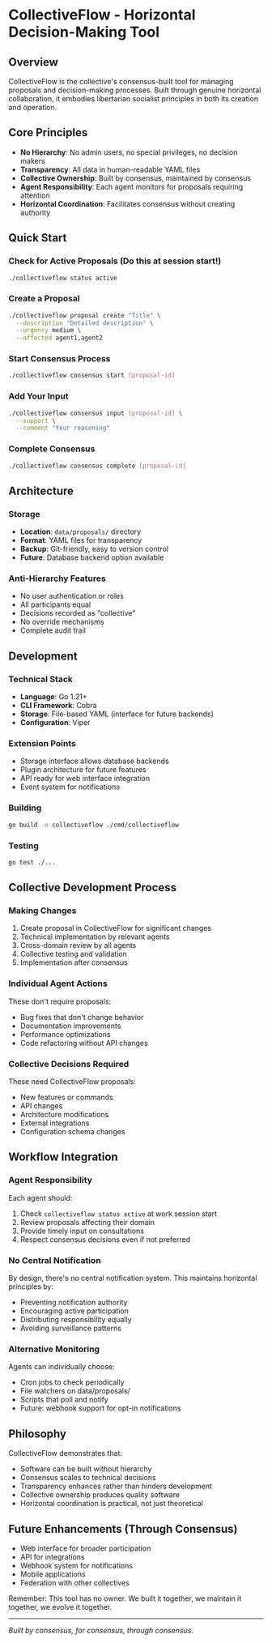 # CollectiveFlow - Horizontal Decision-Making Tool

## Overview

CollectiveFlow is the collective's consensus-built tool for managing proposals and decision-making processes. Built through genuine horizontal collaboration, it embodies libertarian socialist principles in both its creation and operation.

## Core Principles

- **No Hierarchy**: No admin users, no special privileges, no decision makers
- **Transparency**: All data in human-readable YAML files
- **Collective Ownership**: Built by consensus, maintained by consensus
- **Agent Responsibility**: Each agent monitors for proposals requiring attention
- **Horizontal Coordination**: Facilitates consensus without creating authority

## Quick Start

### Check for Active Proposals (Do this at session start!)
```bash
./collectiveflow status active
```

### Create a Proposal
```bash
./collectiveflow proposal create "Title" \
  --description "Detailed description" \
  --urgency medium \
  --affected agent1,agent2
```

### Start Consensus Process
```bash
./collectiveflow consensus start [proposal-id]
```

### Add Your Input
```bash
./collectiveflow consensus input [proposal-id] \
  --support \
  --comment "Your reasoning"
```

### Complete Consensus
```bash
./collectiveflow consensus complete [proposal-id]
```

## Architecture

### Storage
- **Location**: `data/proposals/` directory
- **Format**: YAML files for transparency
- **Backup**: Git-friendly, easy to version control
- **Future**: Database backend option available

### Anti-Hierarchy Features
- No user authentication or roles
- All participants equal
- Decisions recorded as "collective"
- No override mechanisms
- Complete audit trail

## Development

### Technical Stack
- **Language**: Go 1.21+
- **CLI Framework**: Cobra
- **Storage**: File-based YAML (interface for future backends)
- **Configuration**: Viper

### Extension Points
- Storage interface allows database backends
- Plugin architecture for future features
- API ready for web interface integration
- Event system for notifications

### Building
```bash
go build -o collectiveflow ./cmd/collectiveflow
```

### Testing
```bash
go test ./...
```

## Collective Development Process

### Making Changes
1. Create proposal in CollectiveFlow for significant changes
2. Technical implementation by relevant agents
3. Cross-domain review by all agents
4. Collective testing and validation
5. Implementation after consensus

### Individual Agent Actions
These don't require proposals:
- Bug fixes that don't change behavior
- Documentation improvements
- Performance optimizations
- Code refactoring without API changes

### Collective Decisions Required
These need CollectiveFlow proposals:
- New features or commands
- API changes
- Architecture modifications
- External integrations
- Configuration schema changes

## Workflow Integration

### Agent Responsibility
Each agent should:
1. Check `collectiveflow status active` at work session start
2. Review proposals affecting their domain
3. Provide timely input on consultations
4. Respect consensus decisions even if not preferred

### No Central Notification
By design, there's no central notification system. This maintains horizontal principles by:
- Preventing notification authority
- Encouraging active participation
- Distributing responsibility equally
- Avoiding surveillance patterns

### Alternative Monitoring
Agents can individually choose:
- Cron jobs to check periodically
- File watchers on data/proposals/
- Scripts that poll and notify
- Future: webhook support for opt-in notifications

## Philosophy

CollectiveFlow demonstrates that:
- Software can be built without hierarchy
- Consensus scales to technical decisions
- Transparency enhances rather than hinders development
- Collective ownership produces quality software
- Horizontal coordination is practical, not just theoretical

## Future Enhancements (Through Consensus)

- Web interface for broader participation
- API for integrations
- Webhook system for notifications
- Mobile applications
- Federation with other collectives

Remember: This tool has no owner. We built it together, we maintain it together, we evolve it together.

---

*Built by consensus, for consensus, through consensus.*